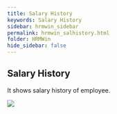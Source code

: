 ```yaml
---
title: Salary History
keywords: Salary History
sidebar: hrmwin_sidebar
permalink: hrmwin_salhistory.html
folder: HRMWin   
hide_sidebar: false
---
```


## Salary History

It shows salary history of employee.

![](http://docs.risersoft.com/hrmnirvana/ImagesExt/image8_183.jpg)
